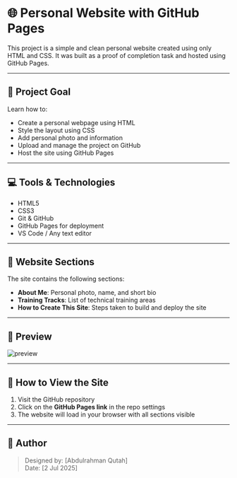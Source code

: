 # 🌐 Personal Website with GitHub Pages  
This project is a simple and clean personal website created using only HTML and CSS. It was built as a proof of completion task and hosted using GitHub Pages.

---

## 🎯 Project Goal  
Learn how to:

- Create a personal webpage using HTML  
- Style the layout using CSS  
- Add personal photo and information  
- Upload and manage the project on GitHub  
- Host the site using GitHub Pages  

---

## 💻 Tools & Technologies  
- HTML5  
- CSS3  
- Git & GitHub  
- GitHub Pages for deployment  
- VS Code / Any text editor  

---

## 📄 Website Sections  
The site contains the following sections:

- **About Me**: Personal photo, name, and short bio  
- **Training Tracks**: List of technical training areas  
- **How to Create This Site**: Steps taken to build and deploy the site  

---

## 🔗 Preview
![preview](https://dhm-tech.github.io/personal-website/)

---

## 🚀 How to View the Site  
1. Visit the GitHub repository  
2. Click on the **GitHub Pages link** in the repo settings  
3. The website will load in your browser with all sections visible  

---

## 👤 Author  
> Designed by: [Abdulrahman Qutah]  
> Date: [2 Jul 2025]

